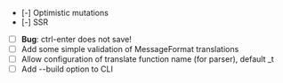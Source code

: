 - [-] Optimistic mutations
- [-] SSR
- [ ] **Bug**: ctrl-enter does not save!
- [ ] Add some simple validation of MessageFormat translations
- [ ] Allow configuration of translate function name (for parser), default _t
- [ ] Add --build option to CLI
